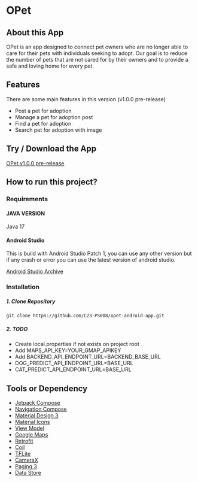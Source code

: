 # OPet

## About this App
OPet is an app designed to connect pet owners who are no longer able to care for their pets with individuals seeking to adopt. Our goal is to reduce the number of pets that are not cared for by their owners and to provide a safe and loving home for every pet.

## Features
There are some main features in this version (v1.0.0 pre-release)
- Post a pet for adoption
- Manage a pet for adoption post
- Find a pet for adoption
- Search pet for adoption with image

## Try / Download the App
[OPet v1.0.0 pre-release](https://github.com/C23-PS008/opet-android-app/releases/tag/v1.0.0)

## How to run this project?

### Requirements

#### JAVA VERSION
Java 17

#### Android Studio
This is build with Android Studio Patch 1, you can use any other version but if any crash or error you can use the latest version of android studio.

[Android Studio Archive](https://developer.android.com/studio/archive)

### Installation

##### 1. Clone Repository

```
git clone https://github.com/C23-PS008/opet-android-app.git
```

##### 2. TODO
- Create local.properties if not exists on project root
- Add MAPS_API_KEY=YOUR_GMAP_APIKEY
- Add BACKEND_API_ENDPOINT_URL=BACKEND_BASE_URL
- DOG_PREDICT_API_ENDPOINT_URL=BASE_URL
- CAT_PREDICT_API_ENDPOINT_URL=BASE_URL

## Tools or Dependency
- [Jetpack Compose](https://developer.android.com/jetpack/compose)
- [Navigation Compose](https://developer.android.com/jetpack/compose/navigation)
- [Material Design 3](https://developer.android.com/reference/kotlin/androidx/compose/material3/package-summary)
- [Material Icons](https://developer.android.com/reference/kotlin/androidx/compose/material/icons/package-summary)
- [View Model](https://developer.android.com/topic/libraries/architecture/viewmodel)
- [Google Maps](https://developers.google.com/maps)
- [Retrofit](https://square.github.io/retrofit/)
- [Coil](https://coil-kt.github.io/coil/)
- [TFLite](https://www.tensorflow.org/lite)
- [CameraX](https://developer.android.com/training/camerax)
- [Paging 3](https://developer.android.com/topic/libraries/architecture/paging/v3-overview)
- [Data Store](https://developer.android.com/topic/libraries/architecture/datastore)
